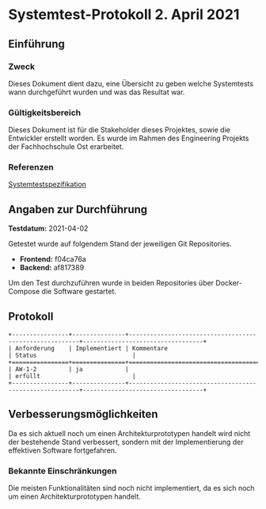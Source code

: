 # Systemtest-Protokoll 2. April 2021

## Einführung

### Zweck

Dieses Dokument dient dazu, eine Übersicht zu geben welche Systemtests wann durchgeführt wurden und was das Resultat war.

### Gültigkeitsbereich

Dieses Dokument ist für die Stakeholder dieses Projektes, sowie die Entwickler erstellt worden. Es wurde im Rahmen des Engineering Projekts der Fachhochschule Ost erarbeitet.

### Referenzen

[Systemtestspezifikation](./systemtestspezifikation.md)

## Angaben zur Durchführung

**Testdatum:** 2021-04-02

Getestet wurde auf folgendem Stand der jeweiligen Git Repositories.

- **Frontend:** f04ca76a
- **Backend:** af817389

Um den Test durchzuführen wurde in beiden Repositories über Docker-Compose die Software gestartet.

## Protokoll

```eval_rst
+----------------+---------------+--------------------------------------------------------+----------------------------------+
| Anforderung    | Implementiert | Kommentare                                             | Status                           |
+================+===============+========================================================+==================================+
| AW-1-2         | ja            |                                                        | erfüllt                          |
+----------------+---------------+--------------------------------------------------------+----------------------------------+
```

## Verbesserungsmöglichkeiten

Da es sich aktuell noch um einen Architekturprototypen handelt wird nicht der bestehende Stand verbessert, sondern mit der Implementierung der effektiven Software fortgefahren.

### Bekannte Einschränkungen

Die meisten Funktionalitäten sind noch nicht implementiert, da es sich noch um einen Architekturprototypen handelt.
